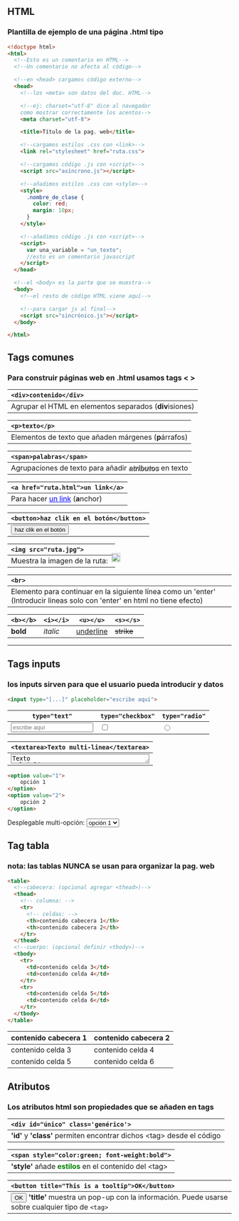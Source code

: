 ## HTML
### Plantilla de ejemplo de una página .html tipo

```html
<!doctype html>
<html>
  <!--Esto es un comentario en HTML-->
  <!--Un comentario no afecta al código-->

  <!--en <head> cargamos código externo-->
  <head>
    <!--los <meta> son datos del doc. HTML-->

    <!--ej: charset="utf-8" dice al navegador 
    como mostrar correctamente los acentos-->
    <meta charset="utf-8">

    <title>Título de la pag. web</title>

    <!--cargamos estilos .css con <link>-->
    <link rel="stylesheet" href="ruta.css">

    <!--cargamos código .js con <script>-->
    <script src="asíncrono.js"></script>

    <!--añadimos estilos .css con <style>-->
    <style>
      .nombre_de_clase {
        color: red;
        margin: 10px;
      }
    </style>

    <!--añadimos código .js con <script>-->
    <script>
      var una_variable = "un_texto";
      //esto es un comentario javascript
    </script>
  </head>

  <!--el <body> es la parte que se muestra-->
  <body>
    <!--el resto de código HTML viene aquí-->

    <!--para cargar js al final-->
    <script src="sincrónico.js"></script>
  </body>

</html>
```

## Tags comunes
### Para construir páginas web en <b>.html</b> usamos tags < >

| `<div>contenido</div>`
| :--
| Agrupar el HTML en elementos separados (**div**isiones)

| `<p>texto</p>`
| :--
| Elementos de texto que añaden márgenes (**p**árrafos)

| `<span>palabras</span>`
| :--
| Agrupaciones de texto para añadir <span style="color: darkgrey; font-weight: bold; text-shadow: 1px 1px black; font-style: italic; font-family: sans-serif;">atributos</span> en texto

| `<a href="ruta.html">un link</a>`
| :--
| Para hacer <a style="color:blue;text-decoration:underline">un link</a> (**a**nchor)

| `<button>haz clik en el botón</button>`
| :--
| <button>haz clik en el botón</button>

| `<img src="ruta.jpg">`
| :--
| Muestra la imagen de la ruta: &nbsp; <img src="ruta.jpg" style="position: absolute; margin-top: -7px; width: 20px; height: 20px;">

| `<br>`
| :--
| Elemento para continuar en la siguiente línea como un 'enter' (Introducir lineas solo con 'enter' en html no tiene efecto)

| `<b></b>`    | `<i></i>`     | `<u></u>`        | `<s></s>`     |
| ------------ | ------------- | ---------------- | ------------- |
| <b>bold</b>  | <i>italic</i> | <u>underline</u> | <s>strike</s> |

---

## Tags inputs
### los inputs sirven para que el usuario pueda introducir y datos

```html
<input type="[...]" placeholder="escribe aquí">
```

| `type="text"` | `type="checkbox"` | `type="radio"` |
| --------- | --------- | ------------- |
| <input type="text" placeholder="escribe aquí" style='width: 100%;'> | <input type="checkbox" style="vertical-align: middle"> | <input type="radio" style="vertical-align: middle"> |

| `<textarea>Texto multi-linea</textarea>`
| :--
| <textarea rows="1" style="width: 100%; resize: vertical; background-color: rgba(255,255,255,0.5)">Texto multi-linea</textarea>

```html
<option value="1">
    opción 1
</option>
<option value="2">
    opción 2
</option>
```
Desplegable multi-opción:
<select>
    <option value='1'>opción 1</option>
    <option value='2'>opción 2</option>
</select>

## Tag tabla
###  nota: las tablas NUNCA se usan para organizar la pag. web

```html
<table>
  <!--cabecera: (opcional agregar <thead>)-->
  <thead>
    <!-- columna: -->
    <tr>
      <!-- celdas: -->
      <th>contenido cabecera 1</th>
      <th>contenido cabecera 2</th>
    </tr>
  </thead>
  <!--cuerpo: (opcional definir <tbody>)-->
  <tbody>
    <tr>
      <td>contenido celda 3</td>
      <td>contenido celda 4</td>
    </tr>
    <tr>
      <td>contenido celda 5</td>
      <td>contenido celda 6</td>
    </tr>
  </tbody>
</table>
```

<table class="table_example">
    <thead style="font-weight: bold">
        <tr>
            <th>contenido cabecera 1</th>
            <th>contenido cabecera 2</th>
        </tr>
    </thead>
    <tbody>
        <tr>
            <td>contenido celda 3</td>
            <td>contenido celda 4</td>
        </tr>
        <tr>
            <td>contenido celda 5</td>
            <td>contenido celda 6</td>
        </tr>
    </tbody>
</table>

## Atributos
### Los atributos html son propiedades que se añaden en tags

| `<div id="único" class='genérico'>`
| :--
| **'id'** y **'class'** permiten encontrar dichos &lt;tag&gt; desde el código

| `<span style="color:green; font-weight:bold">`
| :--
| **'style'** añade <span style="color:green; font-weight:bold">estilos</span> en el contenido del &lt;tag&gt;

| `<button title="This is a tooltip">OK</button>`
| :--
| <button title="This is a tooltip">OK</button> **'title'** muestra un pop-up con la información. Puede usarse sobre cualquier tipo de `<tag>`
